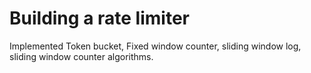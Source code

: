 # Building a rate limiter
Implemented Token bucket, Fixed window counter, sliding window log, sliding window counter algorithms.
